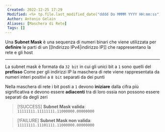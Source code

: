```yaml
---
 Created: 2022-12-25 17:29
 Modified: <%+ tp.file.last_modified_date("dddd Do MMMM YYYY HH:mm:ss") %>
 Author: Antonio Gelain
 Aliases: [Maschera di Rete]
 Tags: []
---
```


Una **Subnet Mask** è una sequenza di numeri binari che viene utilizzata per **definire** le parti di un [[Indirizzo IPv4|indirizzo IP]] che rappresentano la rete e gli host

---

La subnet mask è formata da `32 bit` in cui gli unici bit a `1` sono quelli del **prefisso**
Come per gli indirizzi IP la maschera di rete viene rappresentata da numeri interi positivi a `8 bit` separati da dei punti

Nella maschera di rete i bit posti a `1` devono **iniziare** dalla cifra più significativa e devono essere **adiacenti** tra di loro ossia non possono essere separati da degli zeri

> [!SUCCESS] **Subnet Mask valida**: `11111111.11111111.11000000.00000000`

> [!FAILURE] **Subnet Mask non valida**: `11111111.11101111.11000000.00000000`
